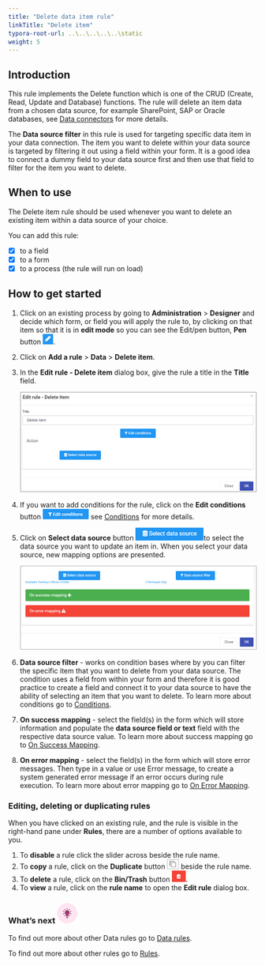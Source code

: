 ```yaml
---
title: "Delete data item rule"
linkTitle: "Delete item"
typora-root-url: ..\..\..\..\..\static
weight: 5
---
```


## Introduction

This rule implements the Delete function which is one of the CRUD (Create, Read, Update and Database) functions.  The rule will delete an item data from a chosen data source, for example SharePoint, SAP or Oracle databases, see [Data connectors](/docs/platform/connectors/) for more details. 

The **Data source filter** in this rule is used for targeting specific data item in your data connection. The item you want to delete within your data source is targeted by filtering it out using a field within your form. It is a good idea to connect a dummy field to your data source first and then use that field to filter for the item you want to delete. 

## When to use 

The Delete item rule should be used whenever you want to delete an existing item within a data source of your choice. 

You can add this rule:
- [x] to a field
- [x] to a form 
- [x] to a process (the rule will run on load)

## How to get started
1. Click on an existing process by going to **Administration** > **Designer** and decide which form, or field you will apply the rule to, by clicking on that item so that it is in **edit mode** so you can see the Edit/pen button, **Pen** button ![Pen button](/images/penicon.png).
2. Click on **Add a rule** > **Data** > **Delete item**.

3. In the **Edit rule - Delete item** dialog box, give the rule a title in the **Title** field.

   ![Edit rule - Delete item dialog box](/images/delete-item-edit-rule.jpg)

4. If you want to add conditions for the rule, click on the **Edit conditions** button ![Edit conditions button](/images/editconditions.png) see [Conditions](/docs/platform/rules/general/add-conditions/) for more details.

5. Click on **Select data source** button ![Select data source](/images/button-select-data-source.jpg)to select the data source you want to update an item in. When you select your data source, new mapping options are presented.

   ![Delete item - mapping options](/images/delete-item-mapping.jpg)

6. **Data source filter** - works on condition bases where by you can filter the specific item that you want to delete from your data source. The condition uses a field from within your form and therefore it is good practice to create a field and connect it to your data source to have the ability of selecting an item that you want to delete. To learn more about conditions go to [Conditions](/docs/platform/rules/general/add-conditions/).

7. **On success mapping** - select the field(s) in the form which will store information and populate the **data source field or text** field with the respective data source value. To learn more about success mapping go to [On Success Mapping](/docs/platform/rules/general/success-error-mapping/#on-success-mapping).

8. **On error mapping** - select the field(s) in the form which will store error messages. Then type in a value or use Error message, to create a system generated error message if an error occurs during rule execution. To learn more about error mapping go to [On Error Mapping](/docs/platform/rules/general/success-error-mapping/#on-error-mapping).

### Editing, deleting or duplicating rules

When you have clicked on an existing rule, and the rule is visible in the right-hand pane under **Rules**, there are a number of options available to you.

1. To **disable** a rule click the slider across beside the rule name.
2. To **copy** a rule, click on the **Duplicate** button ![Duplicate button](/images/duplicate-button.jpg) beside the rule name.
3. To **delete** a rule, click on the **Bin/Trash** button ![Bin/Trash button](/images/bin.png).
4. To **view** a rule, click on the **rule name** to open the **Edit rule** dialog box.

### What’s next ![Idea icon](/images/18.png)

To find out more about other Data rules go to [Data rules](/docs/platform/rules/data/).

To find out more about other rules go to [Rules](/docs/platform/rules/).
